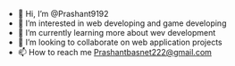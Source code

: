 - 👋 Hi, I’m @Prashant9192
- 👀 I’m interested in web developing and game developing
- 🌱 I’m currently learning more about wev development 
- 💞️ I’m looking to collaborate on web application projects
- 📫 How to reach me Prashantbasnet222@gmail.com

<!---
Prashant9192/Prashant9192 is a ✨ special ✨ repository because its `README.md` (this file) appears on your GitHub profile.
You can click the Preview link to take a look at your changes.
--->
